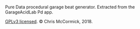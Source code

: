 Pure Data procedural garage beat generator. Extracted from the GarageAcidLab Pd app.

[GPLv3 licensed](./COPYING.txt). © Chris McCormick, 2018.
